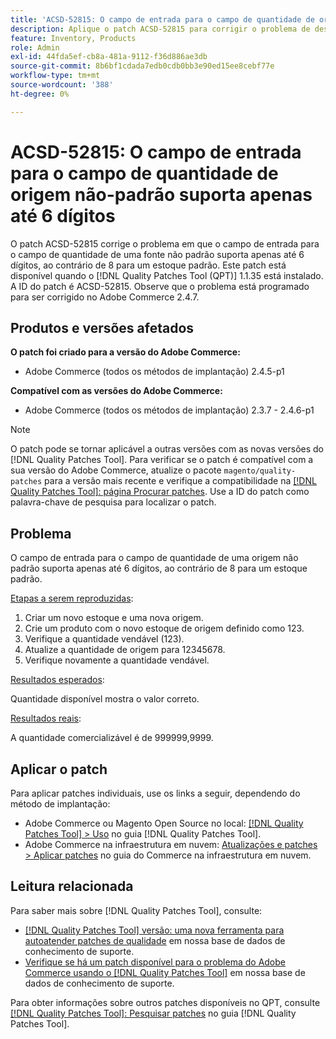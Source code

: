 ```yaml
---
title: 'ACSD-52815: O campo de entrada para o campo de quantidade de origem não-padrão suporta apenas até 6 dígitos'
description: Aplique o patch ACSD-52815 para corrigir o problema de desempenho do Adobe Commerce, em que o campo de entrada para o campo de quantidade de uma fonte não padrão suporta apenas até 6 dígitos, ao contrário de 8 para um estoque padrão.
feature: Inventory, Products
role: Admin
exl-id: 44fda5ef-cb8a-481a-9112-f36d886ae3db
source-git-commit: 8b6bf1cdada7edb0cdb0bb3e90ed15ee8cebf77e
workflow-type: tm+mt
source-wordcount: '388'
ht-degree: 0%

---
```


# ACSD-52815: O campo de entrada para o campo de quantidade de origem não-padrão suporta apenas até 6 dígitos

O patch ACSD-52815 corrige o problema em que o campo de entrada para o campo de quantidade de uma fonte não padrão suporta apenas até 6 dígitos, ao contrário de 8 para um estoque padrão. Este patch está disponível quando o [!DNL Quality Patches Tool (QPT)] 1.1.35 está instalado. A ID do patch é ACSD-52815. Observe que o problema está programado para ser corrigido no Adobe Commerce 2.4.7.

## Produtos e versões afetados

**O patch foi criado para a versão do Adobe Commerce:**

* Adobe Commerce (todos os métodos de implantação) 2.4.5-p1

**Compatível com as versões do Adobe Commerce:**

* Adobe Commerce (todos os métodos de implantação) 2.3.7 - 2.4.6-p1

>[!NOTE]
>
>O patch pode se tornar aplicável a outras versões com as novas versões do [!DNL Quality Patches Tool]. Para verificar se o patch é compatível com a sua versão do Adobe Commerce, atualize o pacote `magento/quality-patches` para a versão mais recente e verifique a compatibilidade na [[!DNL Quality Patches Tool]: página Procurar patches](https://experienceleague.adobe.com/tools/commerce-quality-patches/index.html). Use a ID do patch como palavra-chave de pesquisa para localizar o patch.

## Problema

O campo de entrada para o campo de quantidade de uma origem não padrão suporta apenas até 6 dígitos, ao contrário de 8 para um estoque padrão.

<u>Etapas a serem reproduzidas</u>:

1. Criar um novo estoque e uma nova origem.
1. Crie um produto com o novo estoque de origem definido como 123.
1. Verifique a quantidade vendável (123).
1. Atualize a quantidade de origem para 12345678.
1. Verifique novamente a quantidade vendável.

<u>Resultados esperados</u>:

Quantidade disponível mostra o valor correto.

<u>Resultados reais</u>:

A quantidade comercializável é de 999999,9999.

## Aplicar o patch

Para aplicar patches individuais, use os links a seguir, dependendo do método de implantação:

* Adobe Commerce ou Magento Open Source no local: [[!DNL Quality Patches Tool] > Uso](https://experienceleague.adobe.com/docs/commerce-operations/tools/quality-patches-tool/usage.html) no guia [!DNL Quality Patches Tool].
* Adobe Commerce na infraestrutura em nuvem: [Atualizações e patches > Aplicar patches](https://experienceleague.adobe.com/docs/commerce-cloud-service/user-guide/develop/upgrade/apply-patches.html) no guia do Commerce na infraestrutura em nuvem.

## Leitura relacionada

Para saber mais sobre [!DNL Quality Patches Tool], consulte:

* [[!DNL Quality Patches Tool] versão: uma nova ferramenta para autoatender patches de qualidade](/help/announcements/adobe-commerce-announcements/magento-quality-patches-released-new-tool-to-self-serve-quality-patches.md) em nossa base de dados de conhecimento de suporte.
* [Verifique se há um patch disponível para o problema do Adobe Commerce usando o [!DNL Quality Patches Tool]](/help/support-tools/patches-available-in-qpt-tool/check-patch-for-magento-issue-with-magento-quality-patches.md) em nossa base de dados de conhecimento de suporte.

Para obter informações sobre outros patches disponíveis no QPT, consulte [[!DNL Quality Patches Tool]: Pesquisar patches](https://experienceleague.adobe.com/tools/commerce-quality-patches/index.html) no guia [!DNL Quality Patches Tool].
